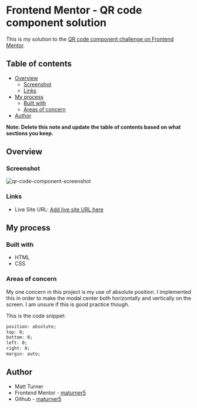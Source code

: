 # Frontend Mentor - QR code component solution

This is my solution to the [QR code component challenge on Frontend Mentor](https://www.frontendmentor.io/challenges/qr-code-component-iux_sIO_H).

## Table of contents

- [Overview](#overview)
  - [Screenshot](#screenshot)
  - [Links](#links)
- [My process](#my-process)
  - [Built with](#built-with)
  - [Areas of concern](#areas-of-concern)
- [Author](#author)

**Note: Delete this note and update the table of contents based on what sections you keep.**

## Overview

### Screenshot

![qr-code-component-screenshot](https://github.com/user-attachments/assets/ff3e7d18-c2a1-49ea-8ba7-869590539149)

### Links
- Live Site URL: [Add live site URL here](https://your-live-site-url.com)

## My process

### Built with

- HTML
- CSS

### Areas of concern

My one concern in this project is my use of absolute position. I implemented this in order to make the modal center both horizontally and vertically on the screen. I am unsure if this is good practice though.

This is the code snippet:

```css
position: absolute;
top: 0;
bottom: 0;
left: 0;
right: 0;
margin: auto;
```

## Author

- Matt Turner
- Frontend Mentor - [maturner5](https://www.frontendmentor.io/profile/maturner5)
- Github - [maturner5](https://github.com/maturner5)

